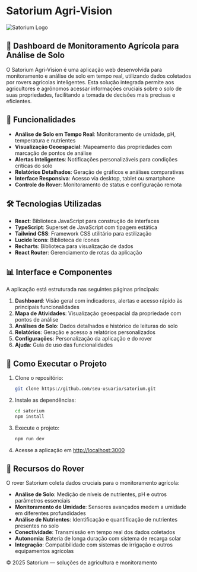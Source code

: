 # Satorium Agri-Vision

![Satorium Logo](/logo.svg)

## 📱 Dashboard de Monitoramento Agrícola para Análise de Solo

O Satorium Agri-Vision é uma aplicação web desenvolvida para monitoramento e análise de solo em tempo real, utilizando dados coletados por rovers agrícolas inteligentes. Esta solução integrada permite aos agricultores e agrônomos acessar informações cruciais sobre o solo de suas propriedades, facilitando a tomada de decisões mais precisas e eficientes.

## 🌱 Funcionalidades

- **Análise de Solo em Tempo Real**: Monitoramento de umidade, pH, temperatura e nutrientes
- **Visualização Geoespacial**: Mapeamento das propriedades com marcação de pontos de análise
- **Alertas Inteligentes**: Notificações personalizáveis para condições críticas do solo
- **Relatórios Detalhados**: Geração de gráficos e análises comparativas
- **Interface Responsiva**: Acesso via desktop, tablet ou smartphone
- **Controle do Rover**: Monitoramento de status e configuração remota

## 🛠️ Tecnologias Utilizadas

- **React**: Biblioteca JavaScript para construção de interfaces
- **TypeScript**: Superset de JavaScript com tipagem estática
- **Tailwind CSS**: Framework CSS utilitário para estilização
- **Lucide Icons**: Biblioteca de ícones
- **Recharts**: Biblioteca para visualização de dados
- **React Router**: Gerenciamento de rotas da aplicação

## 📊 Interface e Componentes

A aplicação está estruturada nas seguintes páginas principais:

1. **Dashboard**: Visão geral com indicadores, alertas e acesso rápido às principais funcionalidades
2. **Mapa de Atividades**: Visualização geoespacial da propriedade com pontos de análise
3. **Análises de Solo**: Dados detalhados e histórico de leituras do solo
4. **Relatórios**: Geração e acesso a relatórios personalizados
5. **Configurações**: Personalização da aplicação e do rover
6. **Ajuda**: Guia de uso das funcionalidades

## 🚀 Como Executar o Projeto

1. Clone o repositório:
   ```bash
   git clone https://github.com/seu-usuario/satorium.git
   ```

2. Instale as dependências:
   ```bash
   cd satorium
   npm install
   ```

3. Execute o projeto:
   ```bash
   npm run dev
   ```

4. Acesse a aplicação em [http://localhost:3000](http://localhost:3000)

## 🧪 Recursos do Rover

O rover Satorium coleta dados cruciais para o monitoramento agrícola:

- **Análise de Solo**: Medição de níveis de nutrientes, pH e outros parâmetros essenciais
- **Monitoramento de Umidade**: Sensores avançados medem a umidade em diferentes profundidades
- **Análise de Nutrientes**: Identificação e quantificação de nutrientes presentes no solo
- **Conectividade**: Transmissão em tempo real dos dados coletados
- **Autonomia**: Bateria de longa duração com sistema de recarga solar
- **Integração**: Compatibilidade com sistemas de irrigação e outros equipamentos agrícolas


© 2025 Satorium — soluções de agricultura e monitoramento

